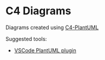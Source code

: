 # C4 Diagrams

Diagrams created using [C4-PlantUML](https://github.com/plantuml-stdlib/C4-PlantUML)

Suggested tools:

- [VSCode PlantUML plugin](https://marketplace.visualstudio.com/items?itemName=jebbs.plantuml)
